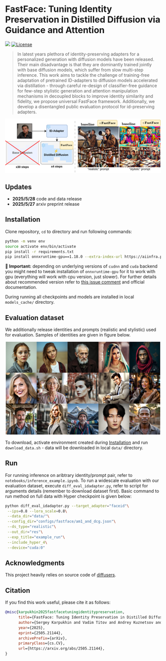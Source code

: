 # FastFace: Tuning Identity Preservation in Distilled Diffusion via Guidance and Attention

<a href="https://arxiv.org/abs/2505.21144"><img src="https://img.shields.io/badge/arXiv-2505.21144-b31b1b.svg" height=22.5><a>
[![License](https://img.shields.io/github/license/AIRI-Institute/al_toolbox)](./LICENSE)

>In latest years plethora of identity-preserving adapters for a personalized generation with diffusion models have been released. Their main disadvantage is that they are dominantly trained jointly with base diffusion models, which suffer from slow multi-step inference. This work aims to tackle the challenge of training-free adaptation of pretrained ID-adapters to diffusion models accelerated via distillation - through careful re-design of classifier-free guidance for few-step stylistic generation and attention manipulation mechanisms in decoupled blocks to improve identity similarity and fidelity, we propose universal FastFace framework. Additionally, we develop a disentangled public evaluation protocol for id-preserving adapters.
>

![image](docs/method_scheme_promo.png)

## Updates

- **2025/5/28**  code and data release
- **2025/5/27**  arxiv preprint release


## Installation

Clone repository, `cd` to directory and run following commands:

```bash
python -m venv env
source activate env/bin/activate
pip install -r requirements.txt
pip install onnxruntime-gpu==1.18.0 --extra-index-url https://aiinfra.pkgs.visualstudio.com/PublicPackages/_packaging/onnxruntime-cuda-12/pypi/simple/
```

**🚩 Important:** depending on underlying versions of `cudnn` and `cuda` backend you might need to tweak installation of `onnxruntime-gpu` for it to work with gpu (everything will work with cpu version, just slower). For further details about recommended version refer to [this issue comment](https://github.com/microsoft/onnxruntime/issues/21684#issuecomment-2375853992) and official documentation.

During running all checkpoints and models are installed in local `models_cache/` directory.

## Evaluation dataset

We additionally release identities and prompts (realistic and stylistic) used for evaluation. Samples of identities are given in figure below.

<p align="center">
<img src="docs/dataset_samples.jpg" alt="drawing" width="500"/>
</p>

To download, activate environment created during [Installation](#installation) and run `download_data.sh` - data will be downloaded in local `data/` directory. 

## Run

For running inference on aribtrary identity/prompt pair, refer to `notebooks/inference_example.ipynb`. To run a widescale evaluation with our evaluation dataset, execute `diff_eval_idadapter.py`, refer to script for arguments details (remember to download dataset first). Basic command to run method on full data with Hyper checkpoint is given below:

```bash
python diff_eval_idadapter.py --target_adapter="faceid"\
 --ips=0.8 --lora_scale=0.8\
 --data_dir="data/"\
 --config_dir="configs/fastface/am1_and_dcg.json"\
 --ds_type="realistic"\
 --out_dir="res"\
 --exp_title="example_run"\
 --include_hyper_4\
 --device="cuda:0"
```

## Acknowledgments

This project heavily relies on source code of [diffusers](https://huggingface.co/docs/diffusers/index).

## Citation

If you find this work useful, please cite it as follows:

```bibtex
@misc{karpukhin2025fastfacetuningidentitypreservation,
      title={FastFace: Tuning Identity Preservation in Distilled Diffusion via Guidance and Attention}, 
      author={Sergey Karpukhin and Vadim Titov and Andrey Kuznetsov and Aibek Alanov},
      year={2025},
      eprint={2505.21144},
      archivePrefix={arXiv},
      primaryClass={cs.CV},
      url={https://arxiv.org/abs/2505.21144}, 
}
```